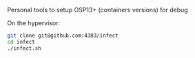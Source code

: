 Personal tools to setup OSP13+ (containers versions) for debug

On the hypervisor:
```sh
git clone git@github.com:4383/infect
cd infect
./infect.sh
```
